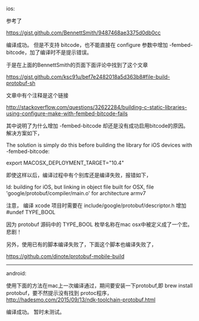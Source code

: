 ios:

参考了 

https://gist.github.com/BennettSmith/9487468ae3375d0db0cc

编译成功。 但是不支持 bitcode，也不能直接在 configure 参数中增加 -fembed-bitcode，加了编译时不是提示错误。

于是在上面的BennettSmith的页面下面评论中找到了这个文章

https://gist.github.com/ksc91u/bef7e2482018a5d363b8#file-build-protobuf-sh

文章中有个注释是这个链接

 http://stackoverflow.com/questions/32622284/building-c-static-libraries-using-configure-make-with-fembed-bitcode-fails

其中说明了为什么增加 -fembed-bitcode 却还是没有成功启用bitcode的原因。解决方案如下，

The solution is simply do this before building the library for iOS devices with -fembed-bitcode:

export MACOSX_DEPLOYMENT_TARGET="10.4"

即使这样以后，编译过程中有个别库还是编译失败，报错如下，

ld: building for iOS, but linking in object file built for OSX, file 'google/protobuf/compiler/main.o' for architecture armv7


注意， 编译 xcode 项目时需要在 include/google/protobuf/descriptor.h 增加 #undef TYPE_BOOL

因为  protobuf 源码中的 TYPE_BOOL 枚举名称在mac osx中被定义成了一个宏。悲剧！



另外，使用已有的脚本编译失败了，下面这个脚本也编译失败了，

https://github.com/dinote/protobuf-mobile-build


-----------------------------------------------------
android:

使用下面的方法在mac上一次编译通过，期间要安装一下protobuf,即  brew install protobuf，要不然提示没有找到 protoc程序，
http://hadesmo.com/2015/09/13/ndk-toolchain-protobuf.html

编译成功。 
暂时未测试。
